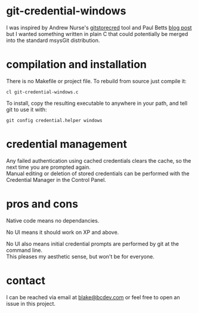# git-credential-windows

I was inspired by Andrew Nurse's 
[gitstorecred](http://vibrantcode.com/blog/2012/4/16/gitstorecred-store-https-credentials-for-git.html) tool 
and Paul Betts [blog post](https://github.com/blog/1104-credential-caching-for-wrist-friendly-git-usage)
but I wanted something written in plain C that could potentially be merged into the standard msysGit distribution.

# compilation and installation

There is no Makefile or project file.  To rebuild from source just compile it: 

    cl git-credential-windows.c

To install, copy the resulting executable to anywhere in your path, and tell git to use it with:

    git config credential.helper windows

# credential management

Any failed authentication using cached credentials clears the cache, so the next time you are prompted again.  
Manual editing or deletion of stored credentials can be performed with the Credential Manager in the Control Panel.

# pros and cons

Native code means no dependancies.   

No UI means it should work on XP and above.

No UI also means initial credential prompts are performed by git at the command line.  
This pleases my aesthetic sense, but won't be for everyone.

# contact

I can be reached via email at blake@bcdev.com or feel free to open an issue in this project.
